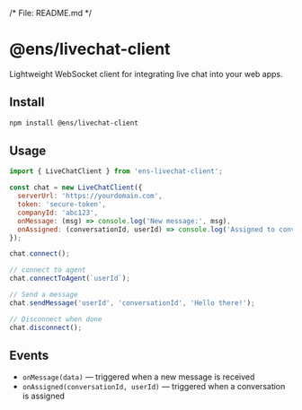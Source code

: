  /* File: README.md */
  # @ens/livechat-client
  
  Lightweight WebSocket client for integrating live chat into your web apps.
  
  ## Install
  
  ```bash
  npm install @ens/livechat-client
  ```
  
  ## Usage
  
  ```js
  import { LiveChatClient } from 'ens-livechat-client';
  
  const chat = new LiveChatClient({
    serverUrl: 'https://yourdomain.com',
    token: 'secure-token',
    companyId: 'abc123',
    onMessage: (msg) => console.log('New message:', msg),
    onAssigned: (conversationId, userId) => console.log('Assigned to convo:', conversationId)
  });
  
  chat.connect();

  // connect to agent
  chat.connectToAgent(`userId`);
  
  // Send a message
  chat.sendMessage('userId', 'conversationId', 'Hello there!');
  
  // Disconnect when done
  chat.disconnect();
  
  ```
  
  ## Events
  
  - `onMessage(data)` — triggered when a new message is received
  - `onAssigned(conversationId, userId)` — triggered when a conversation is assigned
  